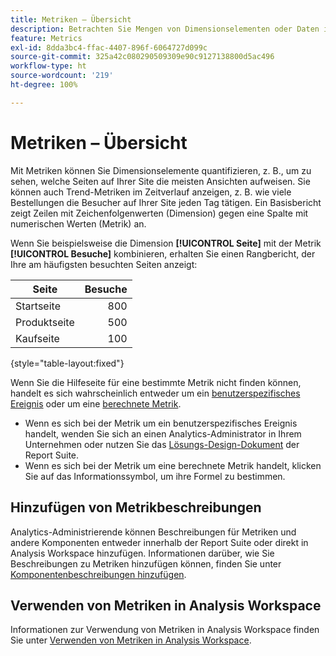 ```yaml
---
title: Metriken – Übersicht
description: Betrachten Sie Mengen von Dimensionselementen oder Daten im Zeitverlauf.
feature: Metrics
exl-id: 8dda3bc4-ffac-4407-896f-6064727d099c
source-git-commit: 325a42c080290509309e90c9127138800d5ac496
workflow-type: ht
source-wordcount: '219'
ht-degree: 100%

---
```


# Metriken – Übersicht

Mit Metriken können Sie Dimensionselemente quantifizieren, z. B., um zu sehen, welche Seiten auf Ihrer Site die meisten Ansichten aufweisen. Sie können auch Trend-Metriken im Zeitverlauf anzeigen, z. B. wie viele Bestellungen die Besucher auf Ihrer Site jeden Tag tätigen. Ein Basisbericht zeigt Zeilen mit Zeichenfolgenwerten (Dimension) gegen eine Spalte mit numerischen Werten (Metrik) an.

Wenn Sie beispielsweise die Dimension **[!UICONTROL Seite]** mit der Metrik **[!UICONTROL Besuche]** kombinieren, erhalten Sie einen Rangbericht, der Ihre am häufigsten besuchten Seiten anzeigt:

| Seite | Besuche |
| --- | ---: |
| Startseite | 800 |
| Produktseite | 500 |
| Kaufseite | 100 |

{style="table-layout:fixed"}

Wenn Sie die Hilfeseite für eine bestimmte Metrik nicht finden können, handelt es sich wahrscheinlich entweder um ein [benutzerspezifisches Ereignis](custom-events.md) oder um eine [berechnete Metrik](../calculated-metrics/cm-overview.md).

* Wenn es sich bei der Metrik um ein benutzerspezifisches Ereignis handelt, wenden Sie sich an einen Analytics-Administrator in Ihrem Unternehmen oder nutzen Sie das [Lösungs-Design-Dokument](/help/implement/prepare/solution-design.md) der Report Suite.
* Wenn es sich bei der Metrik um eine berechnete Metrik handelt, klicken Sie auf das Informationssymbol, um ihre Formel zu bestimmen.

## Hinzufügen von Metrikbeschreibungen

Analytics-Administrierende können Beschreibungen für Metriken und andere Komponenten entweder innerhalb der Report Suite oder direkt in Analysis Workspace hinzufügen. Informationen darüber, wie Sie Beschreibungen zu Metriken hinzufügen können, finden Sie unter [Komponentenbeschreibungen hinzufügen](/help/analyze/analysis-workspace/components/add-component-descriptions.md).

## Verwenden von Metriken in Analysis Workspace

Informationen zur Verwendung von Metriken in Analysis Workspace finden Sie unter [Verwenden von Metriken in Analysis Workspace](/help/analyze/analysis-workspace/components/apply-create-metrics.md).
